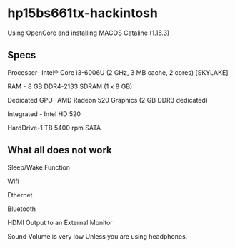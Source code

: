 # hp15bs661tx-hackintosh

Using OpenCore and installing MACOS Cataline (1.15.3)

## Specs
Processer- Intel® Core i3-6006U (2 GHz, 3 MB cache, 2 cores) [SKYLAKE]

RAM - 8 GB DDR4-2133 SDRAM (1 x 8 GB)

Dedicated GPU- AMD Radeon 520 Graphics (2 GB DDR3 dedicated)

Integrated - Intel HD 520 

HardDrive-1 TB 5400 rpm SATA

## What all does not work

Sleep/Wake Function

Wifi

Ethernet

Bluetooth

HDMI Output to an External Monitor

Sound Volume is very low Unless you are using headphones.


